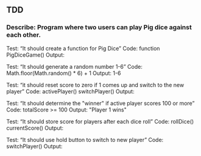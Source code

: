 ## TDD
### Describe: Program where two users can play Pig dice against each other.

Test: “It should create a function for Pig Dice”
Code: function PigDiceGame() 
Output: 

Test: “It should generate a random number 1-6”
Code: Math.floor(Math.random() * 6) + 1
Output: 1-6

Test: “it should reset score to zero if 1 comes up and switch to the new player”
Code: activePlayer() switchPlayer()
Output:

Test: “It should determine the "winner" if active player scores 100 or more”
Code: totalScore >= 100
Output: "Player 1 wins"

Test: “It should store score for players after each dice roll”
Code: rollDice() currentScore()
Output:

Test: “It should use hold button to switch to new player”
Code: switchPlayer()
Output:


